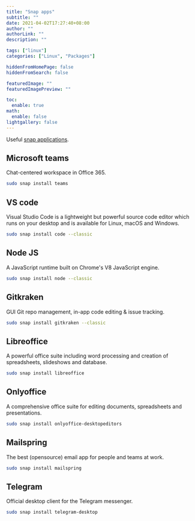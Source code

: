 ```yaml
---
title: "Snap apps"
subtitle: ""
date: 2021-04-02T17:27:40+08:00
author: ""
authorLink: ""
description: ""

tags: ["linux"]
categories: ["Linux", "Packages"]

hiddenFromHomePage: false
hiddenFromSearch: false

featuredImage: ""
featuredImagePreview: ""

toc:
  enable: true
math:
  enable: false
lightgallery: false
---
```


Useful [snap applications](https://snapcraft.io/store).

<!--more-->

## Microsoft teams

Chat-centered workspace in Office 365.

```bash
sudo snap install teams
```

## VS code

Visual Studio Code is a lightweight but powerful source code editor which runs on your desktop and is available for Linux, macOS and Windows.

```bash
sudo snap install code --classic
```

## Node JS

A JavaScript runtime built on Chrome's V8 JavaScript engine.

```bash
sudo snap install node --classic
```

## Gitkraken

GUI Git repo management, in-app code editing & issue tracking.

```bash
sudo snap install gitkraken --classic
```

## Libreoffice

A powerful office suite including word processing and creation of spreadsheets, slideshows and database.

```bash
sudo snap install libreoffice
```

## Onlyoffice

A comprehensive office suite for editing documents, spreadsheets and presentations.

```bash
sudo snap install onlyoffice-desktopeditors
```

## Mailspring

The best (opensource) email app for people and teams at work.

```bash
sudo snap install mailspring
```

## Telegram

Official desktop client for the Telegram messenger.

```bash
sudo snap install telegram-desktop
```
